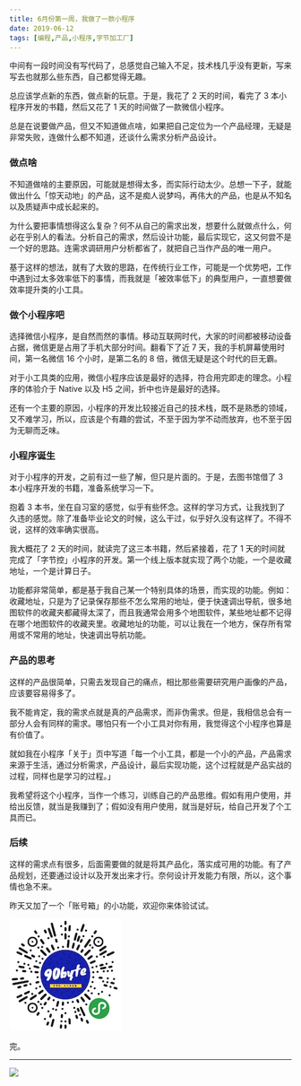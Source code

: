```yaml
---
title: 6月份第一周，我做了一款小程序
date: 2019-06-12
tags: [编程,产品,小程序,字节加工厂]
---
```


中间有一段时间没有写代码了，总感觉自己输入不足，技术栈几乎没有更新，写来写去也就那么些东西，自己都觉得无趣。

总应该学点新的东西，做点新的玩意。于是，我花了 2 天的时间，看完了 3 本小程序开发的书籍，然后又花了 1 天的时间做了一款微信小程序。

总是在说要做产品，但又不知道做点啥，如果把自己定位为一个产品经理，无疑是非常失败，连做什么都不知道，还谈什么需求分析产品设计。

### 做点啥

不知道做啥的主要原因，可能就是想得太多，而实际行动太少。总想一下子，就能做出什么「惊天动地」的产品，这不是痴人说梦吗，再伟大的产品，也是从不知名以及质疑声中成长起来的。

为什么要把事情想得这么复杂？何不从自己的需求出发，想要什么就做点什么，何必在乎别人的看法。分析自己的需求，然后设计功能，最后实现它，这又何尝不是一个好的思路。连需求调研用户分析都省了，就把自己当作产品的唯一用户。

基于这样的想法，就有了大致的思路，在传统行业工作，可能是一个优势吧，工作中遇到过太多效率低下的事情，而我就是「被效率低下」的典型用户，一直想要做效率提升类的小工具。

### 做个小程序吧

选择微信小程序，是自然而然的事情。移动互联网时代，大家的时间都被移动设备占据，微信更是占用了手机大部分时间。翻看下了近 7 天，我的手机屏幕使用时间，第一名微信 16 个小时，是第二名的 8 倍，微信无疑是这个时代的巨无霸。

对于小工具类的应用，微信小程序应该是最好的选择，符合用完即走的理念。小程序的体验介于 Native 以及 H5 之间，折中也许是最好的选择。

还有一个主要的原因，小程序的开发比较接近自己的技术栈，既不是熟悉的领域，又不难学习，所以，应该是个有趣的尝试，不至于因为学不动而放弃，也不至于因为无聊而乏味。

### 小程序诞生

对于小程序的开发，之前有过一些了解，但只是片面的。于是，去图书馆借了 3 本小程序开发的书籍，准备系统学习一下。

抱着 3 本书，坐在自习室的感觉，似乎有些怀念。这样的学习方式，让我找到了久违的感觉。除了准备毕业论文的时候，这么干过，似乎好久没有这样了。不得不说，这样的效率确实很高。

我大概花了 2 天的时间，就读完了这三本书籍，然后紧接着，花了 1 天的时间就完成了「字节控」小程序的开发。第一个线上版本就实现了两个功能，一个是收藏地址，一个是计算日子。

功能都非常简单，都是基于我自己某一个特别具体的场景，而实现的功能。例如：收藏地址，只是为了记录保存那些不怎么常用的地址，便于快速调出导航，很多地图软件的收藏夹都藏得太深了，而且我通常会用多个地图软件，某些地址都不记得在哪个地图软件的收藏夹里。收藏地址的功能，可以让我在一个地方，保存所有常用或不常用的地址，快速调出导航功能。

### 产品的思考

这样的产品很简单，只需去发现自己的痛点，相比那些需要研究用户画像的产品，应该要容易得多了。

我不能肯定，我的需求点就是真的产品需求，而非伪需求。但是，我相信总会有一部分人会有同样的需求。哪怕只有一个小工具对你有用，我觉得这个小程序也算是有价值了。

就如我在小程序「关于」页中写道「每一个小工具，都是一个小的产品，产品需求来源于生活，通过分析需求，产品设计，最后实现功能，这个过程就是产品实战的过程，同样也是学习的过程。」

我希望将这个小程序，当作一个练习，训练自己的产品思维。假如有用户使用，并给出反馈，就当是我赚到了；假如没有用户使用，就当是好玩，给自己开发了个工具而已。

### 后续

这样的需求点有很多，后面需要做的就是将其产品化，落实成可用的功能。有了产品规划，还要通过设计以及开发出来才行。奈何设计开发能力有限，所以，这个事情也急不来。

昨天又加了一个「账号箱」的小功能，欢迎你来体验试试。

![](./_image/下载.jpeg)

完。

- - - - - 
![](/image/weixin.jpg)